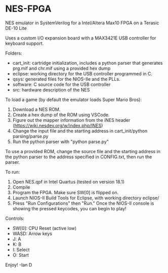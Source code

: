 # NES-FPGA
NES emulator in SystemVerilog for a Intel/Altera Max10 FPGA on a Terasic DE-10 Lite

Uses a custom I/O expansion board with a MAX3421E USB controller for keyboard support.

Folders:
* cart_init: cartridge initialization, includes a python parser that generates prg.mif and chr.mif using a provided hex dump
* eclipse: working directory for the USB controller programmed in C.
* qsys: generated files for the NIOS-IIe and the PLLs.
* software: C source code for the USB controller
* src: hardware description of the NES

To load a game (by default the emulator loads Super Mario Bros):
1. Download a NES ROM.
2. Create a hex dump of the ROM using VSCode.
3. Figure out the mapper information from the iNES header (https://wiki.nesdev.org/w/index.php/INES)
4. Change the input file and the starting address in cart_init/python parsing/parse.py 
5. Run the python parser with "python parse.py"

To use a provided ROM, change the source file and the starting address in the python parser to the address specified in CONFIG.txt, then run the parser.

To run:
1. Open NES.qpf in Intel Quartus (tested on version 18.1)
2. Compile
3. Program the FPGA. Make sure SW[0] is flipped on.
5. Launch NIOS-II Build Tools for Eclipse, with working directory eclipse/
6. Press "Run Configurations" then "Run." Once the NIOS-II console is showing the pressed keycodes, you can begin to play!

Controls:
- SW[0]: CPU Reset (active low)
- WASD: Arrow keys
- J: A
- K: B
- I: Select
- O: Start

Enjoy!
-Ian D
